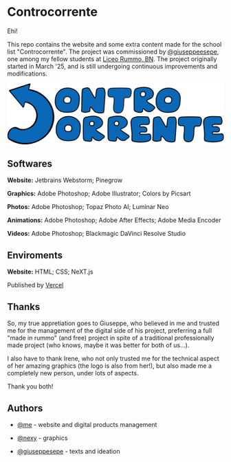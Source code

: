 
# Controcorrente

Ehi!

This repo contains the website and some extra content made for the school list "Controcorrente". The project was commissioned by [@giuseppeesepe](https://www.instagram.com/giuseppeesepe/), one among my fellow students at [Liceo Rummo, BN](www.liceorummo.edu.it). The project originally started in March '25, and is still undergoing continuous improvements and modifications.



![Logo](https://github.com/anto-oo/CONTROCORRENTE/blob/master/public/cc.png?raw=true)


## Softwares

**Website:** Jetbrains Webstorm; Pinegrow

**Graphics:** Adobe Photoshop; Adobe Illustrator; Colors by Picsart

**Photos:** Adobe Photoshop; Topaz Photo AI; Luminar Neo

**Animations:** Adobe Photoshop; Adobe After Effects; Adobe Media Encoder

**Videos:** Adobe Photoshop; Blackmagic DaVinci Resolve Studio

## Enviroments

**Website:** HTML; CSS; NeXT.js

Published by [Vercel](vercel.com)


## Thanks

So, my true appretiation goes to Giuseppe, who believed in me and trusted me for the management of the digital side of his project, preferring a full "made in rummo" (and free) project in spite of a traditional professionally made project (who knows, maybe it was better for both of us...).

I also have to thank Irene, who not only trusted me for the technical aspect of her amazing graphics (the logo is also from her!), but also made me a completely new person, under lots of aspects.

Thank you both!
## Authors

- [@me](https://www.github.com/anto-oo) - website and digital products management
- [@nexy](https://www.instagram.com/_irenedorsi_/) - graphics 

- [@giuseppesepe](https://www.instagram.com/giuseppeesepe/) - texts and ideation

